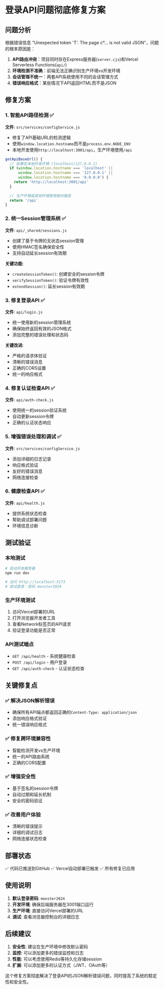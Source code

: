 # 登录API问题彻底修复方案

## 问题分析

根据错误信息 "Unexpected token 'T'. The page c*... is not valid JSON"，问题的根本原因是：

1. **API路由冲突**：项目同时存在Express服务器(`server.cjs`)和Vercel Serverless Functions(`api/`)
2. **环境检测不准确**：前端无法正确识别生产环境vs开发环境
3. **会话管理不统一**：两套API系统使用不同的会话管理方式
4. **错误响应格式**：某些情况下API返回HTML而不是JSON

## 修复方案

### 1. 智能API路径检测 ✅
**文件**: `src/services/configService.js`
- 修复了API基础URL的检测逻辑
- 使用`window.location.hostname`而不是`process.env.NODE_ENV`
- 本地开发使用`http://localhost:3001/api`，生产环境使用`/api`

```javascript
getApiBaseUrl() {
  // 如果在本地开发环境 (localhost/127.0.0.1)
  if (window.location.hostname === 'localhost' || 
      window.location.hostname === '127.0.0.1' || 
      window.location.hostname === '0.0.0.0') {
    return 'http://localhost:3001/api'
  }
  
  // 生产环境或其他环境使用相对路径
  return '/api'
}
```

### 2. 统一Session管理系统 ✅
**文件**: `api/_shared/sessions.js`
- 创建了基于令牌的无状态session管理
- 使用HMAC签名确保安全性
- 支持自动延长session有效期

**关键功能**:
- `createSessionToken()`: 创建安全的session令牌
- `verifySessionToken()`: 验证令牌有效性
- `extendSession()`: 延长session有效期

### 3. 修复登录API ✅
**文件**: `api/login.js`
- 统一使用新的session管理系统
- 确保始终返回有效的JSON格式
- 添加完整的错误处理和状态码

**关键改进**:
- 严格的请求体验证
- 清晰的错误消息
- 正确的CORS设置
- 统一的响应格式

### 4. 修复认证检查API ✅
**文件**: `api/auth-check.js`
- 使用统一的session验证系统
- 自动更新session令牌
- 正确的认证状态响应

### 5. 增强错误处理和调试 ✅
**文件**: `src/services/configService.js`
- 添加详细的日志记录
- 响应格式验证
- 友好的错误消息
- 网络连接检查

### 6. 健康检查API ✅
**文件**: `api/health.js`
- 提供系统状态检查
- 帮助调试部署问题
- 环境信息诊断

## 测试验证

### 本地测试
```bash
# 启动开发服务器
npm run dev

# 访问 http://localhost:5173
# 尝试登录：密码 monster2024
```

### 生产环境测试
1. 访问Vercel部署的URL
2. 打开浏览器开发者工具
3. 查看Network标签页的API请求
4. 验证登录功能是否正常

### API测试端点
- `GET /api/health` - 系统健康检查
- `POST /api/login` - 用户登录
- `GET /api/auth-check` - 认证状态检查

## 关键修复点

### ✅ 解决JSON解析错误
- 确保所有API端点都返回正确的`Content-Type: application/json`
- 添加响应格式验证
- 统一错误响应格式

### ✅ 修复跨环境兼容性
- 智能检测开发vs生产环境
- 统一的API路由系统
- 正确的CORS配置

### ✅ 增强安全性
- 基于签名的session令牌
- 自动过期和延长机制
- 安全的密码验证

### ✅ 改善用户体验
- 清晰的错误提示
- 详细的调试日志
- 网络连接状态检查

## 部署状态

✅ 代码已推送到GitHub
✅ Vercel自动部署已触发
✅ 所有修复已应用

## 使用说明

1. **默认登录密码**: `monster2024`
2. **开发环境**: 确保后端服务器在3001端口运行
3. **生产环境**: 直接访问Vercel部署的URL
4. **调试**: 查看浏览器控制台的详细日志

## 后续建议

1. **安全性**: 建议在生产环境中修改默认密码
2. **监控**: 可以添加更多的错误监控和日志
3. **性能**: 可以考虑使用Redis等持久化存储session
4. **扩展**: 可以添加更多的认证方式（JWT、OAuth等）

这个修复方案彻底解决了登录API的JSON解析错误问题，同时提高了系统的稳定性和安全性。 
